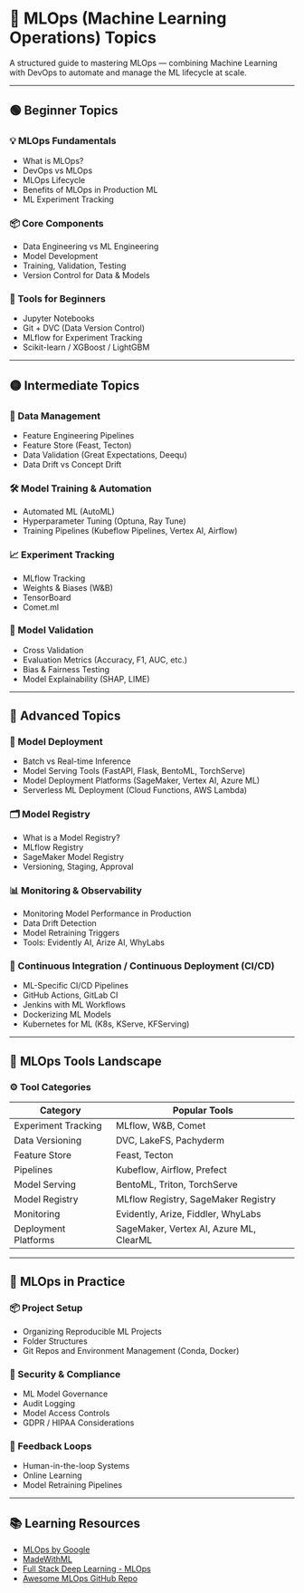 # 🔁 MLOps (Machine Learning Operations) Topics

A structured guide to mastering MLOps — combining Machine Learning with DevOps to automate and manage the ML lifecycle at scale.

---

## 🟢 Beginner Topics

### 💡 MLOps Fundamentals

- What is MLOps?
- DevOps vs MLOps
- MLOps Lifecycle
- Benefits of MLOps in Production ML
- ML Experiment Tracking

### 📦 Core Components

- Data Engineering vs ML Engineering
- Model Development
- Training, Validation, Testing
- Version Control for Data & Models

### 🧰 Tools for Beginners

- Jupyter Notebooks
- Git + DVC (Data Version Control)
- MLflow for Experiment Tracking
- Scikit-learn / XGBoost / LightGBM

---

## 🟡 Intermediate Topics

### 🔄 Data Management

- Feature Engineering Pipelines
- Feature Store (Feast, Tecton)
- Data Validation (Great Expectations, Deequ)
- Data Drift vs Concept Drift

### 🛠️ Model Training & Automation

- Automated ML (AutoML)
- Hyperparameter Tuning (Optuna, Ray Tune)
- Training Pipelines (Kubeflow Pipelines, Vertex AI, Airflow)

### 📈 Experiment Tracking

- MLflow Tracking
- Weights & Biases (W&B)
- TensorBoard
- Comet.ml

### 🧪 Model Validation

- Cross Validation
- Evaluation Metrics (Accuracy, F1, AUC, etc.)
- Bias & Fairness Testing
- Model Explainability (SHAP, LIME)

---

## 🔵 Advanced Topics

### 🚀 Model Deployment

- Batch vs Real-time Inference
- Model Serving Tools (FastAPI, Flask, BentoML, TorchServe)
- Model Deployment Platforms (SageMaker, Vertex AI, Azure ML)
- Serverless ML Deployment (Cloud Functions, AWS Lambda)

### 🗂️ Model Registry

- What is a Model Registry?
- MLflow Registry
- SageMaker Model Registry
- Versioning, Staging, Approval

### 📊 Monitoring & Observability

- Monitoring Model Performance in Production
- Data Drift Detection
- Model Retraining Triggers
- Tools: Evidently AI, Arize AI, WhyLabs

### 🔁 Continuous Integration / Continuous Deployment (CI/CD)

- ML-Specific CI/CD Pipelines
- GitHub Actions, GitLab CI
- Jenkins with ML Workflows
- Dockerizing ML Models
- Kubernetes for ML (K8s, KServe, KFServing)

---

## 🧰 MLOps Tools Landscape

### ⚙️ Tool Categories

| Category             | Popular Tools                           |
| -------------------- | --------------------------------------- |
| Experiment Tracking  | MLflow, W&B, Comet                      |
| Data Versioning      | DVC, LakeFS, Pachyderm                  |
| Feature Store        | Feast, Tecton                           |
| Pipelines            | Kubeflow, Airflow, Prefect              |
| Model Serving        | BentoML, Triton, TorchServe             |
| Model Registry       | MLflow Registry, SageMaker Registry     |
| Monitoring           | Evidently, Arize, Fiddler, WhyLabs      |
| Deployment Platforms | SageMaker, Vertex AI, Azure ML, ClearML |

---

## 🧠 MLOps in Practice

### 📦 Project Setup

- Organizing Reproducible ML Projects
- Folder Structures
- Git Repos and Environment Management (Conda, Docker)

### 🔐 Security & Compliance

- ML Model Governance
- Audit Logging
- Model Access Controls
- GDPR / HIPAA Considerations

### 🔁 Feedback Loops

- Human-in-the-loop Systems
- Online Learning
- Model Retraining Pipelines

---

## 📚 Learning Resources

- [MLOps by Google](https://cloud.google.com/architecture/mlops-continuous-delivery-and-automation-pipelines-in-machine-learning)
- [MadeWithML](https://madewithml.com/)
- [Full Stack Deep Learning - MLOps](https://fullstackdeeplearning.com/)
- [Awesome MLOps GitHub Repo](https://github.com/visenger/awesome-mlops)
